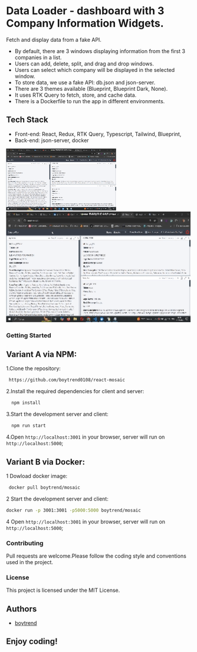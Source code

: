 # Data Loader - dashboard with 3 Company Information Widgets.

Fetch and display data from a fake API.

- By default, there are 3 windows displaying information from the first 3 companies in a list.
- Users can add, delete, split, and drag and drop windows.
- Users can select which company will be displayed in the selected window.
- To store data, we use a fake API: db.json and json-server.
- There are 3 themes available (Blueprint, Blueprint Dark, None).
- It uses RTK Query to fetch, store, and cache data.
- There is a Dockerfile to run the app in different environments.

## Tech Stack

- Front-end: React, Redux, RTK Query, Typescript, Tailwind, Blueprint,
- Back-end: json-server, docker

![App Screenshot](https://github.com/boytrend0108/react-mosaic/blob/master/public/images/sinergy.gif)
<img src="https://github.com/boytrend0108/react-mosaic/blob/master/public/images/sinergy.gif" alt="App Screenshot" width="500" height="300">

### Getting Started

## Variant A via NPM:

1.Clone the repository:

```bash
 https://github.com/boytrend0108/react-mosaic
```

2.Install the required dependencies for client and server:

```bash
  npm install
```

3.Start the development server and client:

```bash
  npm run start
```

4.Open `http://localhost:3001` in your browser, server will run on `http://localhost:5000`;

## Variant B via Docker:

1 Dowload docker image:

```bash
 docker pull boytrend/mosaic
```

2 Start the development server and client:

```bash
docker run -p 3001:3001 -p5000:5000 boytrend/mosaic
```

4 Open `http://localhost:3001` in your browser, server will run on `http://localhost:5000`;

### Contributing

Pull requests are welcome.Please follow the coding style and conventions used in the project.

### License

This project is licensed under the MIT License.

## Authors

- [boytrend](https://github.com/boytrend0108)

## Enjoy coding!
